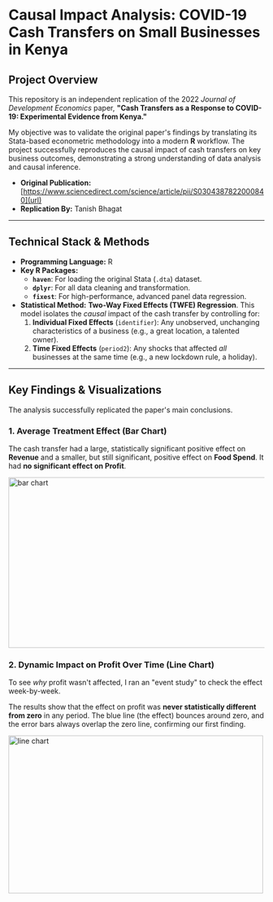 #  Causal Impact Analysis: COVID-19 Cash Transfers on Small Businesses in Kenya

## Project Overview

This repository is an independent replication of the 2022 *Journal of Development Economics* paper, **"Cash Transfers as a Response to COVID-19: Experimental Evidence from Kenya."**

My objective was to validate the original paper's findings by translating its Stata-based econometric methodology into a modern **R** workflow. The project successfully reproduces the causal impact of cash transfers on key business outcomes, demonstrating a strong understanding of data analysis and causal inference.

* **Original Publication:** [https://www.sciencedirect.com/science/article/pii/S0304387822000840](url)
* **Replication By:** Tanish Bhagat

---

## Technical Stack & Methods

* **Programming Language:** R
* **Key R Packages:**
    * **`haven`**: For loading the original Stata (`.dta`) dataset.
    * **`dplyr`**: For all data cleaning and transformation.
    * **`fixest`**: For high-performance, advanced panel data regression.
* **Statistical Method:** **Two-Way Fixed Effects (TWFE) Regression**. This model isolates the *causal* impact of the cash transfer by controlling for:
    1.  **Individual Fixed Effects** (`identifier`): Any unobserved, unchanging characteristics of a business (e.g., a great location, a talented owner).
    2.  **Time Fixed Effects** (`period2`): Any shocks that affected *all* businesses at the same time (e.g., a new lockdown rule, a holiday).

---

## Key Findings & Visualizations

The analysis successfully replicated the paper's main conclusions.

### 1. Average Treatment Effect (Bar Chart)

The cash transfer had a large, statistically significant positive effect on **Revenue** and a smaller, but still significant, positive effect on **Food Spend**. It had **no significant effect on Profit**.

<img width="565" height="335" alt="bar chart" src="https://github.com/user-attachments/assets/de30882c-8507-412b-b383-6ffd28be2992" />


### 2. Dynamic Impact on Profit Over Time (Line Chart)

To see *why* profit wasn't affected, I ran an "event study" to check the effect week-by-week.

The results show that the effect on profit was **never statistically different from zero** in any period. The blue line (the effect) bounces around zero, and the error bars always overlap the zero line, confirming our first finding.

<img width="501" height="310" alt="line chart" src="https://github.com/user-attachments/assets/65baaddd-5167-474c-9bbc-c68910ed416b" />



